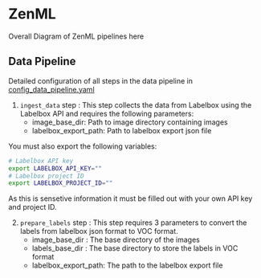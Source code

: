 # ZenML

Overall Diagram of ZenML pipelines here

## Data Pipeline

Detailed configuration of all steps in the data pipeline in [config_data_pipeline.yaml](config_data_pipeline.yaml)

1. `ingest_data` step : This step collects the data from Labelbox using the Labelbox API and requires the following parameters:
    * image_base_dir: Path to image directory containing images
    * labelbox_export_path: Path to labelbox export json file

You must also export the following variables:

```bash
# Labelbox API key
export LABELBOX_API_KEY=""
# Labelbox project ID
export LABELBOX_PROJECT_ID=""
```
As this is sensetive information it must be filled out with your own API key and project ID.

2. `prepare_labels` step : This step requires 3 parameters to convert the labels from labelbox json format to VOC format.
    * image_base_dir : The base directory of the images
    * labels_base_dir : The base directory to store the labels in VOC format
    * labelbox_export_path: The path to the labelbox export file
